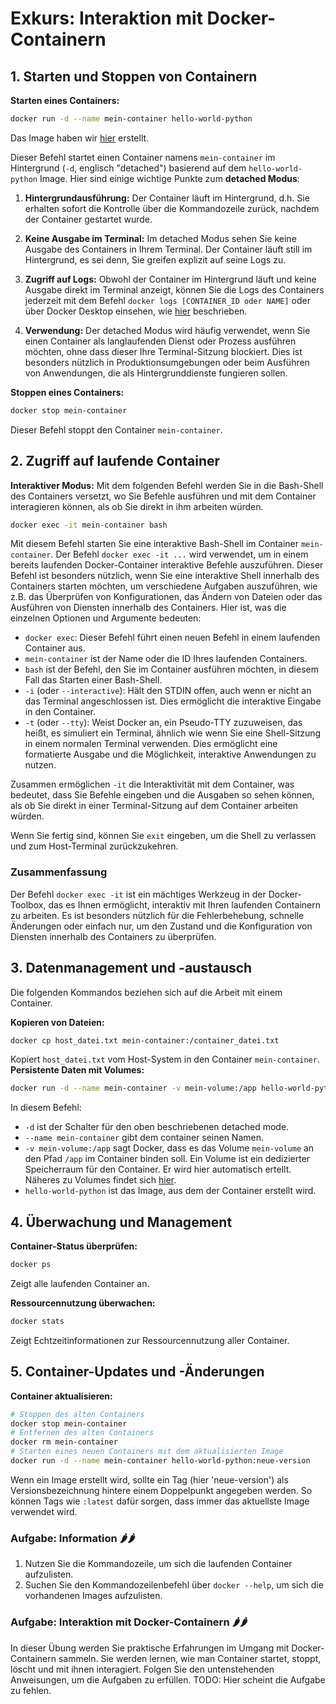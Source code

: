 # Exkurs: Interaktion mit Docker-Containern

## 1. Starten und Stoppen von Containern

**Starten eines Containers:**

```bash
docker run -d --name mein-container hello-world-python
```

  Das Image haben wir [hier](docker_images_erstellen.md) erstellt.

  Dieser Befehl startet einen Container namens `mein-container` im Hintergrund (`-d`, englisch "detached") basierend auf
  dem `hello-world-python` Image. Hier sind einige wichtige Punkte zum **detached Modus**:

1. **Hintergrundausführung:** Der Container läuft im Hintergrund, d.h. Sie erhalten sofort die Kontrolle über die
   Kommandozeile zurück, nachdem der Container gestartet wurde.

2. **Keine Ausgabe im Terminal:** Im detached Modus sehen Sie keine Ausgabe des Containers in Ihrem Terminal. Der
   Container läuft still im Hintergrund, es sei denn, Sie greifen explizit auf seine Logs zu.

3. **Zugriff auf Logs:** Obwohl der Container im Hintergrund läuft und keine Ausgabe direkt im Terminal anzeigt, können
   Sie die Logs des Containers jederzeit mit dem Befehl `docker logs [CONTAINER_ID oder NAME]` oder über Docker
   Desktop einsehen, wie [hier](fehlersuche_mit__container_logs.md) beschrieben.

4. **Verwendung:** Der detached Modus wird häufig verwendet, wenn Sie einen Container als langlaufenden Dienst oder
   Prozess ausführen möchten, ohne dass dieser Ihre Terminal-Sitzung blockiert. Dies ist besonders nützlich in
   Produktionsumgebungen oder beim Ausführen von Anwendungen, die als Hintergrunddienste fungieren sollen.

**Stoppen eines Containers:**

```bash
docker stop mein-container
```
  
Dieser Befehl stoppt den Container `mein-container`.

## 2. Zugriff auf laufende Container

**Interaktiver Modus:**
Mit dem folgenden Befehl werden Sie in die Bash-Shell des Containers versetzt, wo Sie Befehle ausführen und
mit dem Container interagieren können, als ob Sie direkt in ihm arbeiten würden. 

```bash
docker exec -it mein-container bash
```

Mit diesem Befehl starten Sie eine interaktive Bash-Shell im Container `mein-container`.
Der Befehl `docker exec -it ...` wird verwendet, um in einem bereits laufenden Docker-Container interaktive Befehle
auszuführen. Dieser Befehl ist besonders nützlich, wenn Sie eine interaktive Shell innerhalb des Containers starten
möchten, um verschiedene Aufgaben auszuführen, wie z.B. das Überprüfen von Konfigurationen, das Ändern von Dateien
oder das Ausführen von Diensten innerhalb des Containers. Hier ist, was die einzelnen Optionen und Argumente bedeuten:

- `docker exec`: Dieser Befehl führt einen neuen Befehl in einem laufenden Container aus.
- `mein-container` ist der Name oder die ID Ihres laufenden Containers.
- `bash` ist der Befehl, den Sie im Container ausführen möchten, in diesem Fall das Starten einer Bash-Shell.
- `-i` (oder `--interactive`): Hält den STDIN offen, auch wenn er nicht an das Terminal angeschlossen ist. Dies
  ermöglicht die interaktive Eingabe in den Container.
- `-t` (oder `--tty`): Weist Docker an, ein Pseudo-TTY zuzuweisen, das heißt, es simuliert ein Terminal, ähnlich wie
  wenn Sie eine Shell-Sitzung in einem normalen Terminal verwenden. Dies ermöglicht eine formatierte Ausgabe und die
  Möglichkeit, interaktive Anwendungen zu nutzen.

Zusammen ermöglichen `-it` die Interaktivität mit dem Container, was bedeutet, dass Sie Befehle eingeben und die
Ausgaben so sehen können, als ob Sie direkt in einer Terminal-Sitzung auf dem Container arbeiten würden.

Wenn Sie fertig sind, können Sie `exit` eingeben, um die Shell zu verlassen und zum Host-Terminal zurückzukehren.

### Zusammenfassung

Der Befehl `docker exec -it` ist ein mächtiges Werkzeug in der Docker-Toolbox, das es Ihnen ermöglicht, interaktiv mit
Ihren laufenden Containern zu arbeiten. Es ist besonders nützlich für die Fehlerbehebung, schnelle Änderungen oder
einfach nur, um den Zustand und die Konfiguration von Diensten innerhalb des Containers zu überprüfen.

## 3. Datenmanagement und -austausch

Die folgenden Kommandos beziehen sich auf die Arbeit mit einem Container.

**Kopieren von Dateien:**

```bash
docker cp host_datei.txt mein-container:/container_datei.txt
```

Kopiert `host_datei.txt` vom Host-System in den Container `mein-container`.
**Persistente Daten mit Volumes:**

```bash
docker run -d --name mein-container -v mein-volume:/app hello-world-python
```

In diesem Befehl:

- `-d` ist der Schalter für den oben beschriebenen detached mode.
- `--name mein-container` gibt dem container seinen Namen.
- `-v mein-volume:/app` sagt Docker, dass es das Volume `mein-volume` an den Pfad `/app` im Container binden soll. 
  Ein Volume ist ein dedizierter Speicherraum für den Container. Er wird hier automatisch ertellt. 
  Näheres zu Volumes findet sich [hier](wo_und_wie_docker_container_daten_speichern.md).
- `hello-world-python` ist das Image, aus dem der Container erstellt wird.

## 4. Überwachung und Management

**Container-Status überprüfen:**

```bash
docker ps
```

Zeigt alle laufenden Container an.

**Ressourcennutzung überwachen:**

```bash
docker stats
```

Zeigt Echtzeitinformationen zur Ressourcennutzung aller Container.

## 5. Container-Updates und -Änderungen

**Container aktualisieren:**

```bash
# Stoppen des alten Containers
docker stop mein-container
# Entfernen des alten Containers
docker rm mein-container
# Starten eines neuen Containers mit dem aktualisierten Image
docker run -d --name mein-container hello-world-python:neue-version
```

Wenn ein Image erstellt wird, sollte ein Tag (hier 'neue-version') als Versionsbezeichnung hintere einem Doppelpunkt
angegeben werden. So können Tags wie `:latest` dafür sorgen, dass immer das aktuellste Image verwendet wird.

### Aufgabe: Information 🌶🌶

1. Nutzen Sie die Kommandozeile, um sich die laufenden Container aufzulisten.
2. Suchen Sie den Kommandozeilenbefehl über `docker --help`, um sich die vorhandenen Images aufzulisten.

### Aufgabe: Interaktion mit Docker-Containern 🌶🌶

In dieser Übung werden Sie praktische Erfahrungen im Umgang mit Docker-Containern sammeln. Sie werden lernen, wie man
Container startet, stoppt, löscht und mit ihnen interagiert. Folgen Sie den untenstehenden Anweisungen, um die Aufgaben
zu erfüllen.
TODO: Hier scheint die Aufgabe zu fehlen.
